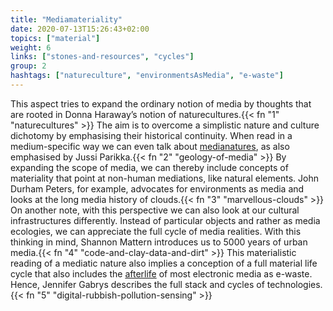 ```yaml
---
title: "Mediamateriality"
date: 2020-07-13T15:26:43+02:00
topics: ["material"]
weight: 6
links: ["stones-and-resources", "cycles"]
group: 2
hashtags: ["natureculture", "environmentsAsMedia", "e-waste"]
---
```


This aspect tries to expand the ordinary notion of media by thoughts that are rooted in Donna Haraway’s notion of naturecultures.{{< fn "1" "naturecultures" >}} The aim is to overcome a simplistic nature and culture dichotomy by emphasising their historical continuity. When read in a medium-specific way we can even talk about [medianatures](www.ctrl-z.net.au/articles/issue-7/russill-is-the-earth-a-medium/), as also emphasised by Jussi Parikka.{{< fn "2" "geology-of-media" >}} By expanding the scope of media, we can thereby include concepts of materiality that point at non-human mediations, like natural elements. John Durham Peters, for example, advocates for environments as media and looks at the long media history of clouds.{{< fn "3" "marvellous-clouds" >}} On another note, with this perspective we can also look at our cultural infrastructures differently. Instead of particular objects and rather as media ecologies, we can appreciate the full cycle of media realities. With this thinking in mind, Shannon Mattern introduces us to 5000 years of urban media.{{< fn "4" "code-and-clay-data-and-dirt" >}} This materialistic reading of a mediatic nature also implies a conception of a full material life cycle that also includes the [afterlife](http://heathermdavis.com/wp-content/uploads/2014/08/Life-and-Death-in-the-Anthropocene.pdf) of most electronic media as e-waste. Hence, Jennifer Gabrys describes the full stack and cycles of technologies.{{< fn "5" "digital-rubbish-pollution-sensing" >}}
